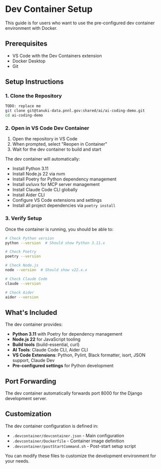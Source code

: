 # Dev Container Setup

This guide is for users who want to use the pre-configured dev container environment with Docker.

## Prerequisites

- VS Code with the Dev Containers extension
- Docker Desktop
- Git

## Setup Instructions

### 1. Clone the Repository
```bash
TODO: replace me
git clone git@tanuki-data.pnnl.gov:shared/ai/ai-coding-demo.git
cd ai-coding-demo
```

### 2. Open in VS Code Dev Container
1. Open the repository in VS Code
2. When prompted, select "Reopen in Container"
3. Wait for the dev container to build and start

The dev container will automatically:
- Install Python 3.11
- Install Node.js 22 via nvm
- Install Poetry for Python dependency management
- Install uv/uvx for MCP server management
- Install Claude Code CLI globally
- Install Aider CLI
- Configure VS Code extensions and settings
- Install all project dependencies via `poetry install`

### 3. Verify Setup
Once the container is running, you should be able to:
```bash
# Check Python version
python --version  # Should show Python 3.11.x

# Check Poetry
poetry --version

# Check Node.js
node --version  # Should show v22.x.x

# Check Claude Code
claude --version

# Check Aider
aider --version
```

## What's Included

The dev container provides:
- **Python 3.11** with Poetry for dependency management
- **Node.js 22** for JavaScript tooling
- **Build tools** (build-essential, curl)
- **AI Tools**: Claude Code CLI, Aider CLI
- **VS Code Extensions**: Python, Pylint, Black formatter, isort, JSON support, Claude Dev
- **Pre-configured settings** for Python development

## Port Forwarding

The dev container automatically forwards port 8000 for the Django development server.

## Customization

The dev container configuration is defined in:
- `.devcontainer/devcontainer.json` - Main configuration
- `.devcontainer/Dockerfile` - Container image definition
- `.devcontainer/postStartCommand.sh` - Post-start setup script

You can modify these files to customize the development environment for your needs.
